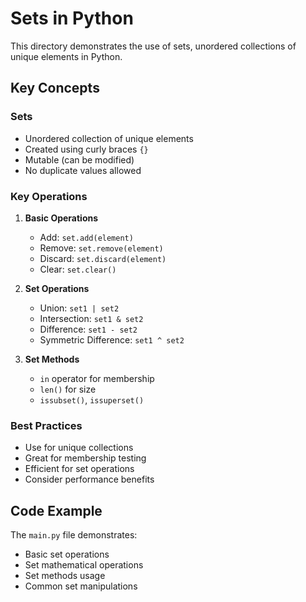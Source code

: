 # Sets in Python

This directory demonstrates the use of sets, unordered collections of unique elements in Python.

## Key Concepts

### Sets
- Unordered collection of unique elements
- Created using curly braces `{}`
- Mutable (can be modified)
- No duplicate values allowed

### Key Operations
1. **Basic Operations**
   - Add: `set.add(element)`
   - Remove: `set.remove(element)`
   - Discard: `set.discard(element)`
   - Clear: `set.clear()`

2. **Set Operations**
   - Union: `set1 | set2`
   - Intersection: `set1 & set2`
   - Difference: `set1 - set2`
   - Symmetric Difference: `set1 ^ set2`

3. **Set Methods**
   - `in` operator for membership
   - `len()` for size
   - `issubset()`, `issuperset()`

### Best Practices
- Use for unique collections
- Great for membership testing
- Efficient for set operations
- Consider performance benefits

## Code Example
The `main.py` file demonstrates:
- Basic set operations
- Set mathematical operations
- Set methods usage
- Common set manipulations 